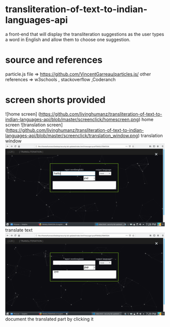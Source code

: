 # transliteration-of-text-to-indian-languages-api
a front-end that will display the transliteration suggestions as the user types a word in English and allow them to choose one suggestion.
# source and references
particle.js file => https://github.com/VincentGarreau/particles.js/
other references => w3schools , stackoverflow ,Coderanch

# screen shorts provided
![home screen] (https://github.com/livinghumanz/transliteration-of-text-to-indian-languages-api/blob/master/screenclick/homescreen.png)
home screen
![translation screen] (https://github.com/livinghumanz/transliteration-of-text-to-indian-languages-api/blob/master/screenclick/translation_window.png)
translation window
![translating part](https://github.com/livinghumanz/transliteration-of-text-to-indian-languages-api/blob/master/screenclick/translation_process.png)
translate text
![save in word](https://github.com/livinghumanz/transliteration-of-text-to-indian-languages-api/blob/master/screenclick/translated_whenclicked.png)
document the translated part by clicking it
